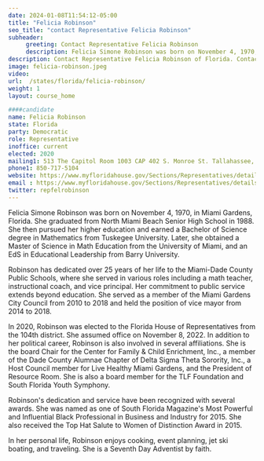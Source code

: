 ```yaml
---
date: 2024-01-08T11:54:12-05:00
title: "Felicia Robinson"
seo_title: "contact Representative Felicia Robinson"
subheader:
     greeting: Contact Representative Felicia Robinson
     description: Felicia Simone Robinson was born on November 4, 1970, in Miami Gardens, Florida. In 2020, Robinson was elected to the Florida House of Representatives from the 104th district. She assumed office on November 8, 2022.
description: Contact Representative Felicia Robinson of Florida. Contact information for Felicia Robinson includes email address, phone number, and mailing address.
image: felicia-robinson.jpeg
video:
url:  /states/florida/felicia-robinson/
weight: 1
layout: course_home

####candidate
name: Felicia Robinson
state: Florida
party: Democratic
role: Representative
inoffice: current
elected: 2020
mailing1: 513 The Capitol Room 1003 CAP 402 S. Monroe St. Tallahassee, FL 32399-1300
phone1: 850-717-5104
website: https://www.myfloridahouse.gov/Sections/Representatives/details.aspx?MemberId=4791&LegislativeTermId=90/
email : https://www.myfloridahouse.gov/Sections/Representatives/details.aspx?MemberId=4791&LegislativeTermId=90/
twitter: repfelrobinson
---
```


Felicia Simone Robinson was born on November 4, 1970, in Miami Gardens, Florida. She graduated from North Miami Beach Senior High School in 1988. She then pursued her higher education and earned a Bachelor of Science degree in Mathematics from Tuskegee University. Later, she obtained a Master of Science in Math Education from the University of Miami, and an EdS in Educational Leadership from Barry University.

Robinson has dedicated over 25 years of her life to the Miami-Dade County Public Schools, where she served in various roles including a math teacher, instructional coach, and vice principal. Her commitment to public service extends beyond education. She served as a member of the Miami Gardens City Council from 2010 to 2018 and held the position of vice mayor from 2014 to 2018.

In 2020, Robinson was elected to the Florida House of Representatives from the 104th district. She assumed office on November 8, 2022. In addition to her political career, Robinson is also involved in several affiliations. She is the board Chair for the Center for Family & Child Enrichment, Inc., a member of the Dade County Alumnae Chapter of Delta Sigma Theta Sorority, Inc., a Host Council member for Live Healthy Miami Gardens, and the President of Resource Room. She is also a board member for the TLF Foundation and South Florida Youth Symphony.

Robinson's dedication and service have been recognized with several awards. She was named as one of South Florida Magazine's Most Powerful and Influential Black Professional in Business and Industry for 2015. She also received the Top Hat Salute to Women of Distinction Award in 2015.

In her personal life, Robinson enjoys cooking, event planning, jet ski boating, and traveling. She is a Seventh Day Adventist by faith.
